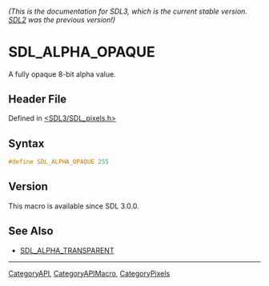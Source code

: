 ###### (This is the documentation for SDL3, which is the current stable version. [SDL2](https://wiki.libsdl.org/SDL2/) was the previous version!)
# SDL_ALPHA_OPAQUE

A fully opaque 8-bit alpha value.

## Header File

Defined in [<SDL3/SDL_pixels.h>](https://github.com/libsdl-org/SDL/blob/main/include/SDL3/SDL_pixels.h)

## Syntax

```c
#define SDL_ALPHA_OPAQUE 255
```

## Version

This macro is available since SDL 3.0.0.

## See Also

- [SDL_ALPHA_TRANSPARENT](SDL_ALPHA_TRANSPARENT)

----
[CategoryAPI](CategoryAPI), [CategoryAPIMacro](CategoryAPIMacro), [CategoryPixels](CategoryPixels)

